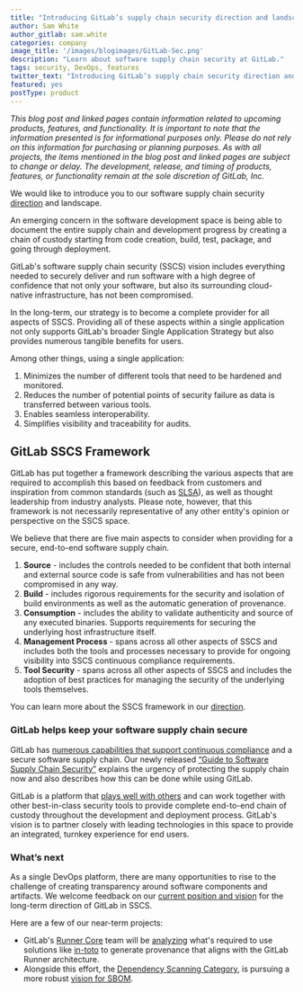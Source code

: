```yaml
---
title: "Introducing GitLab’s supply chain security direction and landscape"
author: Sam White
author_gitlab: sam.white
categories: company
image_title: '/images/blogimages/GitLab-Sec.png'
description: "Learn about software supply chain security at GitLab."
tags: security, DevOps, features
twitter_text: "Introducing GitLab’s supply chain security direction and landscape." 
featured: yes
postType: product 
---
```


_This blog post and linked pages contain information related to upcoming products, features, and functionality. It is important to note that the information presented is for informational purposes only. Please do not rely on this information for purchasing or planning purposes. As with all projects, the items mentioned in the blog post and linked pages are subject to change or delay. The development, release, and timing of products, features, or functionality remain at the sole discretion of GitLab, Inc._ 

We would like to introduce you to our software supply chain security [direction](/direction/supply-chain/) and landscape.

An emerging concern in the software development space is being able to document the entire supply chain and development progress by creating a chain of custody starting from code creation, build, test, package, and going through deployment. 

GitLab's software supply chain security (SSCS) vision includes everything needed to securely deliver and run software with a high degree of confidence that not only your software, but also its surrounding cloud-native infrastructure, has not been compromised. 

In the long-term, our strategy is to become a complete provider for all aspects of SSCS. Providing all of these aspects within a single application not only supports GitLab's broader Single Application Strategy but also provides numerous tangible benefits for users.

Among other things, using a single application:

1. Minimizes the number of different tools that need to be hardened and monitored.
1. Reduces the number of potential points of security failure as data is transferred between various tools.
1. Enables seamless interoperability.
1. Simplifies visibility and traceability for audits.

## GitLab SSCS Framework

GitLab has put together a framework describing the various aspects that are required to accomplish this based on feedback from customers and inspiration from common standards (such as [SLSA](https://slsa.dev/)), as well as thought leadership from industry analysts. Please note, however, that this framework is not necessarily representative of any other entity's opinion or perspective on the SSCS space.

We believe that there are five main aspects to consider when providing for a secure, end-to-end software supply chain.

1. **Source** - includes the controls needed to be confident that both internal and external source code is safe from vulnerabilities and has not been compromised in any way.
1. **Build** - includes rigorous requirements for the security and isolation of build environments as well as the automatic generation of provenance.
1. **Consumption** - includes the ability to validate authenticity and source of any executed binaries. Supports requirements for securing the underlying host infrastructure itself.
1. **Management Process** - spans across all other aspects of SSCS and includes both the tools and processes necessary to provide for ongoing visibility into SSCS continuous compliance requirements.
1. **Tool Security** - spans across all other aspects of SSCS and includes the adoption of best practices for managing the security of the underlying tools themselves.

You can learn more about the SSCS framework in our [direction](/direction/supply-chain/).

### GitLab helps keep your software supply chain secure

GitLab has [numerous capabilities that support continuous compliance](/blog/2022/02/09/gitlabs-newest-continuous-compliance-features-bolster-software/) and a secure software supply chain. Our newly released [“Guide to Software Supply Chain Security”](https://page.gitlab.com/resources-ebook-software-supply-chain-security.html) explains the urgency of protecting the supply chain now and also describes how this can be done while using GitLab.

GitLab is a platform that [plays well with others](/handbook/product/gitlab-the-product/#plays-well-with-others) and can work together with other best-in-class security tools to provide complete end-to-end chain of custody throughout the development and deployment process. GitLab's vision is to partner closely with leading technologies in this space to provide an integrated, turnkey experience for end users.

### What’s next

As a single DevOps platform, there are many opportunities to rise to the challenge of creating transparency around software components and artifacts. We welcome feedback on our [current position and vision](/direction/supply-chain/#current-position-and-vision) for the long-term direction of GitLab in SSCS. 

Here are a few of our near-term projects:

- GitLab's [Runner Core](/direction/verify/runner_core/#strategic-priorities---whats-next--why) team will be [analyzing](https://gitlab.com/gitlab-org/gitlab-runner/-/issues/28217) what's required to use solutions like [in-toto](https://in-toto.io/) to generate provenance that aligns with the GitLab Runner architecture.
- Alongside this effort, the [Dependency Scanning Category](/direction/secure/composition-analysis/dependency-scanning/), is pursuing a more robust [vision for SBOM](https://gitlab.com/groups/gitlab-org/-/epics/858).
